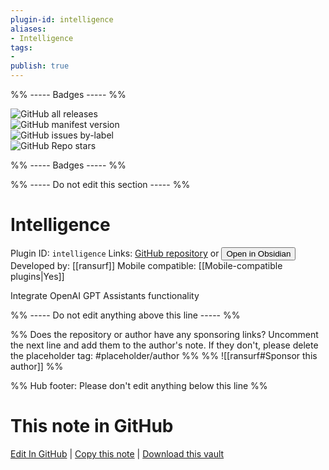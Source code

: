 ```yaml
---
plugin-id: intelligence
aliases:
- Intelligence
tags: 
- 
publish: true
---
```


%% ----- Badges ----- %%

![GitHub all releases](https://img.shields.io/github/downloads/ransurf/obsidian-intelligence/total?color=573E7A&logo=github&style=for-the-badge)   
![GitHub manifest version](https://img.shields.io/github/manifest-json/v/ransurf/obsidian-intelligence?color=573E7A&logo=github&style=for-the-badge)   
![GitHub issues by-label](https://img.shields.io/github/issues/ransurf/obsidian-intelligence/help%20wanted?color=573E7A&logo=github&style=for-the-badge)   
![GitHub Repo stars](https://img.shields.io/github/stars/ransurf/obsidian-intelligence?color=573E7A&logo=github&style=for-the-badge)

%% ----- Badges ----- %%

%% ----- Do not edit this section ----- %%

# Intelligence

Plugin ID: `intelligence`
Links: [GitHub repository](https://github.com/ransurf/obsidian-intelligence) or [<button id=HH>Open in Obsidian</button>](obsidian://show-plugin?id=intelligence)
Developed by: [[ransurf]]
Mobile compatible: [[Mobile-compatible plugins|Yes]]

Integrate OpenAI GPT Assistants functionality

%% ----- Do not edit anything above this line ----- %% 

%% Does the repository or author have any sponsoring links? Uncomment the next line and add them to the author's note. If they don't, please delete the placeholder tag: #placeholder/author %%
%% ![[ransurf#Sponsor this author]] %%

%% Hub footer: Please don't edit anything below this line %%

# This note in GitHub

<span class="git-footer">[Edit In GitHub](https://github.dev/obsidian-community/obsidian-hub/blob/main/02%20-%20Community%20Expansions/02.05%20All%20Community%20Expansions/Plugins/intelligence.md "git-hub-edit-note") | [Copy this note](https://raw.githubusercontent.com/obsidian-community/obsidian-hub/main/02%20-%20Community%20Expansions/02.05%20All%20Community%20Expansions/Plugins/intelligence.md "git-hub-copy-note") | [Download this vault](https://github.com/obsidian-community/obsidian-hub/archive/refs/heads/main.zip "git-hub-download-vault") </span>
